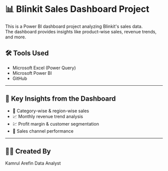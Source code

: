 # 📊 Blinkit Sales Dashboard Project

This is a Power BI dashboard project analyzing Blinkit's sales data.  
The dashboard provides insights like product-wise sales, revenue trends, and more.

## 🛠 Tools Used

- Microsoft Excel (Power Query)
- Microsoft Power BI
- GitHub

---

## 📌 Key Insights from the Dashboard

- 🧺 Category-wise & region-wise sales
- 📈 Monthly revenue trend analysis
- 💹 Profit margin & customer segmentation
- 🛒 Sales channel performance

---

## 🙋‍♂️ Created By
Kamrul Arefin
Data Analyst 
